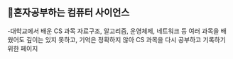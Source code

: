 <h2>📃혼자공부하는 컴퓨터 사이언스 </h2>
<div>
  <p>
    -대학교에서 배운 CS 과목 자료구조, 알고리즘, 운영체제, 네트워크 등
    여러 과목을 배웠어도 깊이는 있지 못하고, 기억은 정확하지 않아
    CS 과목을 다시 공부하고 기록하기 위한 페이지
  </p>
</div>
